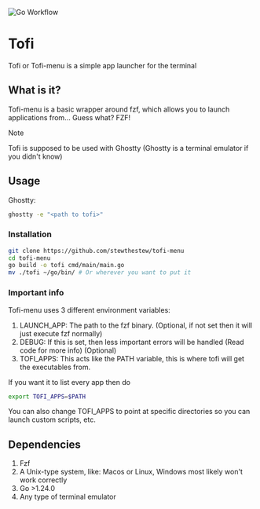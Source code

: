 ![Go Workflow](https://github.com/stewthestew/tofi-menu/actions/workflows/go.yml/badge.svg)
# Tofi
Tofi or Tofi-menu is a simple app launcher for the terminal

## What is it? 
Tofi-menu is a basic wrapper around fzf, which allows you to launch applications from... Guess what? FZF!

> [!NOTE]
> Tofi is supposed to be used with Ghostty (Ghostty is a terminal emulator if you didn't know)

## Usage

Ghostty:
```bash
ghostty -e "<path to tofi>"
```

### Installation

```bash
git clone https://github.com/stewthestew/tofi-menu
cd tofi-menu
go build -o tofi cmd/main/main.go
mv ./tofi ~/go/bin/ # Or wherever you want to put it
```
### Important info
Tofi-menu uses 3 different environment variables:

1. LAUNCH_APP: The path to the fzf binary. (Optional, if not set then it will just execute fzf normally)
2. DEBUG: If this is set, then less important errors will be handled (Read code for more info) (Optional)
3. TOFI_APPS: This acts like the PATH variable, this is where tofi will get the executables from.

If you want it to list every app then do 
```bash
export TOFI_APPS=$PATH
```

You can also change TOFI_APPS to point at specific directories so you can launch custom scripts, etc.

## Dependencies 
1. Fzf
2. A Unix-type system, like: Macos or Linux, Windows most likely won't work correctly
3. Go >1.24.0
4. Any type of terminal emulator
